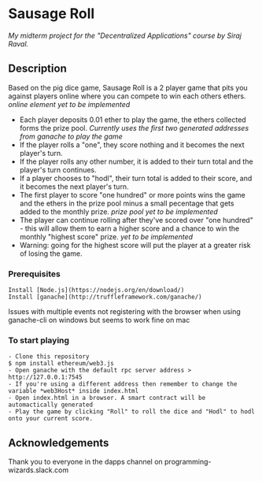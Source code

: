 # Sausage Roll
_My midterm project for the "Decentralized Applications" course by Siraj Raval._

## Description

Based on the pig dice game, Sausage Roll is a 2 player game that pits you against players online where you can compete to win each others ethers. *online element yet to be implemented*

* Each player deposits 0.01 ether to play the game, the ethers collected forms the prize pool. *Currently uses the first two generated addresses from ganache to play the game*
* If the player rolls a "one", they score nothing and it becomes the next player's turn.
* If the player rolls any other number, it is added to their turn total and the player's turn continues.
* If a player chooses to "hodl", their turn total is added to their score, and it becomes the next player's turn.
* The first player to score "one hundred" or more points wins the game and the ethers in the prize pool minus a small pecentage that gets added to the monthly prize. *prize pool yet to be implemented*
* The player can continue rolling after they've scored over "one hundred" - this will allow them to earn a higher score and a chance to win the monthly "highest score" prize. *yet to be implemented*
* Warning: going for the highest score will put the player at a greater risk of losing the game.

### Prerequisites
```
Install [Node.js](https://nodejs.org/en/download/)
Install [ganache](http://truffleframework.com/ganache/)
```
Issues with multiple events not registering with the browser when using ganache-cli on windows but seems to work fine on mac

### To start playing
```
- Clone this repository
$ npm install ethereum/web3.js
- Open ganache with the default rpc server address > http://127.0.0.1:7545
- If you're using a different address then remember to change the variable *web3Host* inside index.html
- Open index.html in a browser. A smart contract will be automactically generated
- Play the game by clicking "Roll" to roll the dice and "Hodl" to hodl onto your current score.
```

## Acknowledgements

Thank you to everyone in the dapps channel on programming-wizards.slack.com
